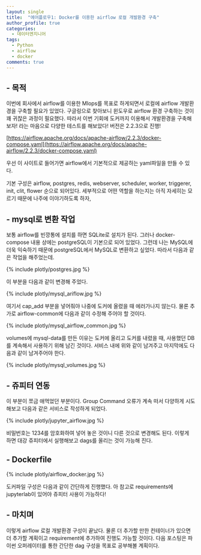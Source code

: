 ```yaml
---
layout: single
title:  "에어플로우1: Docker를 이용한 airflow 로컬 개발환경 구축"
author_profile: true
categories:
  - 데이터엔지니어
tags:
  - Python
  - airflow
  - docker
comments: true
---
```


## - 목적
이번에 회사에서 airflow를 이용한 Mlops를 목표로 하게되면서 로컬에 airflow 개발환경을 구축할 필요가 있었다. 구글링으로 찾아보니 윈도우로 airflow 환경 구축하는 것이 꽤 귀찮은 과정이 필요했다. 따라서 이번 기회에 도커까지 이용해서 개발환경을 구축해보자! 라는 마음으로 다양한 테스트를 해보았다! 버전은 2.2.3으로 진행!

[https://airflow.apache.org/docs/apache-airflow/2.2.3/docker-compose.yaml](https://airflow.apache.org/docs/apache-airflow/2.2.3/docker-compose.yaml)

우선 이 사이트로 들어가면 airflow에서 기본적으로 제공하는 yaml파일을 만들 수 있다.

기본 구성은 airflow, postgres, redis, webserver, scheduler, worker, triggerer, init, clit, flower 순으로 되어있다. 세부적으로 어떤 역할을 하는지는 아직 자세히는 모르기 때문에 나주에 이야기하도록 하자,

## - mysql로 변환 작업

보통 airflow를 빈깡통에 설치를 하면 SQLite로 설치가 된다. 그러나 docker-compose 내용 상에는 postgreSQL이 기본으로 되어 있었다. 그런데 나는 MySQL에 더욱 익숙하기 때문에 postgreSQL에서 MySQL로 변환하고 싶었다. 따라서 다음과 같은 작업을 해주었는데.

{% include plotly/postgres.jpg %}

이 부분을 다음과 같이 변경해 주었다.

{% include plotly/mysql_ariflow.jpg %}

여기서 cap_add 부분을 넣어줘야 나중에 도커에 올렸을 때 에러가나지 않는다. 물론 추가로 airflow-common에 다음과 같이 수정해 주어야 할 것이다.

{% include plotly/mysql_airflow_common.jpg %}

volumes에 mysql-data를 만든 이유는 도커에 올리고 도커를 내렸을 때, 사용했던 DB를 계속해서 사용하기 위해 남긴 것이다. 서비스 내에 위와 같이 남겨주고 마지막에도 다음과 같이 남겨주어야 한다.

{% include plotly/mysql_volumes.jpg %}

## - 쥬피터 연동

이 부분이 쪼금 애먹었던 부분이다. Group Command 오류가 계속 떠서 다양하게 시도해보고 다음과 같은 서비스로 작성하게 되었다.

{% include plotly/jupyter_airflow.jpg %}

비밀번호는 1234를 암호화하여 넣어 놓은 것이니 다른 것으로 변경해도 된다. 이렇게 하면 대강 쥬피터에서 실행해보고 dags를 올리는 것이 가능해 진다.

## - Dockerfile

{% include plotly/airflow_docker.jpg %}

도커파일 구성은 다음과 같이 간단하게 진행했다. 아 참고로 requirements에 jupyterlab이 있어야 쥬피터 사용이 가능하다!

## - 마치며
이렇게 airflow 로컬 개발환경 구성이 끝났다. 물론 더 추가할 만한 컨테이너가 있으면 더 추가할 계획이고 requirement에 추가하여 진행도 가능할 것이다. 다음 포스팅은 파이썬 오퍼레이터를 통한 간단한 dag 구성을 목표로 공부해볼 계획이다.
